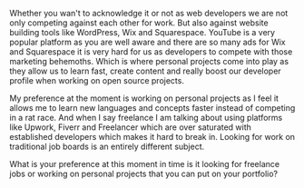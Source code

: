 Whether you wan't to acknowledge it or not as web developers we are not only competing against each other for work. But also against website building tools like WordPress, Wix and Squarespace. YouTube is a very popular platform as you are well aware and there are so many ads for Wix and Squarespace it is very hard for us as developers to compete with those marketing behemoths. Which is where personal projects come into play as they allow us to learn fast, create content and really boost our developer profile when working on open source projects.

My preference at the moment is working on personal projects as I feel it allows me to learn new languages and concepts faster instead of competing in a rat race. And when I say freelance I am talking about using platforms like Upwork, Fiverr and Freelancer which are over saturated with established developers which makes it hard to break in. Looking for work on traditional job boards is an entirely different subject.

What is your preference at this moment in time is it looking for freelance jobs or working on personal projects that you can put on your portfolio?
